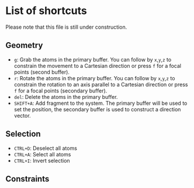 # List of shortcuts

Please note that this file is still under construction.

## Geometry

* `g`: Grab the atoms in the primary buffer. You can follow by `x`,`y`,`z` to constrain the movement to a Cartesian direction or press `f` for a focal points (second buffer).
* `r`: Rotate the atoms in the primary buffer. You can follow by `x`,`y`,`z` to constrain the rotation to an axis parallel to a Cartesian direction or press `f` for a focal points (secondary buffer).
* `del`: Delete the atoms in the primary buffer.
* `SHIFT+A`: Add fragment to the system. The primary buffer will be used to set the position, the secondary buffer is used to construct a direction vector.

## Selection

* `CTRL+D`: Deselect all atoms
* `CTRL+A`: Select all atoms
* `CTRL+I`: Invert selection

## Constraints
